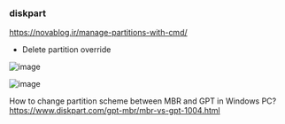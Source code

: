 ### diskpart 
https://novablog.ir/manage-partitions-with-cmd/ 
- Delete partition override

![image](https://github.com/user-attachments/assets/8b620ba6-ad9d-4088-9528-6fcb317af739)

![image](https://github.com/user-attachments/assets/ea8e6689-47c0-4613-9995-cece34fdb1f7)



 
 

How to change partition scheme between MBR and GPT in Windows PC? 
https://www.diskpart.com/gpt-mbr/mbr-vs-gpt-1004.html 
